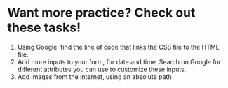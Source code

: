 # Want more practice? Check out these tasks!

1. Using Google, find the line of code that links the CSS file to the HTML file.
2. Add more inputs to your form, for date and time. Search on Google for different attributes you can use to customize these inputs.
3. Add images from the internet, using an absolute path
